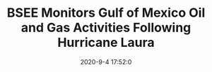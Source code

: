 ---
"title": "BSEE Monitors Gulf of Mexico Oil and Gas Activities Following Hurricane Laura"
"date": "2020-9-4 17:52:0"
"feed_name": "BSEE"
"feed_website": "https://www.bsee.gov/"
"feed_rss": "https://www.bsee.gov/feed/news-items/rss.xml"
"link": "https://www.bsee.gov/newsroom/latest-news/statements-and-releases/press-releases/bsee-monitors-gulf-of-mexico-oil-and-19"
"file": "_posts/2020-9-4-17-52-0_BSEE_2914081a27bd2024bb23a22a26d7fa51145f2cf5.md"
"accident": "0"
"drilling": "0"
"dead": "0"
"injured": "0"
---